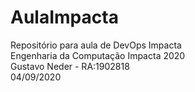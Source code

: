# AulaImpacta
Repositório para aula de DevOps Impacta<br>
Engenharia da Computação Impacta 2020<br>
Gustavo Neder - RA:1902818<br>
04/09/2020<br>

